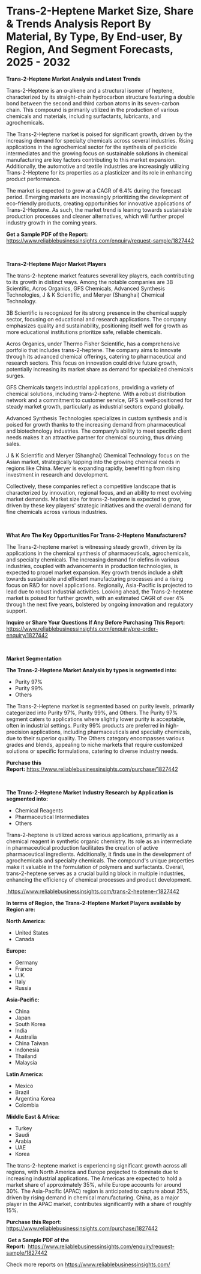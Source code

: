 <p><h1>Trans-2-Heptene Market Size, Share & Trends Analysis Report By Material, By Type, By End-user, By Region, And Segment Forecasts, 2025 - 2032</h1></p><p><strong>Trans-2-Heptene Market Analysis and Latest Trends</strong></p>
<p><p>Trans-2-Heptene is an α-alkene and a structural isomer of heptene, characterized by its straight-chain hydrocarbon structure featuring a double bond between the second and third carbon atoms in its seven-carbon chain. This compound is primarily utilized in the production of various chemicals and materials, including surfactants, lubricants, and agrochemicals.</p><p>The Trans-2-Heptene market is poised for significant growth, driven by the increasing demand for specialty chemicals across several industries. Rising applications in the agrochemical sector for the synthesis of pesticide intermediates and the growing focus on sustainable solutions in chemical manufacturing are key factors contributing to this market expansion. Additionally, the automotive and textile industries are increasingly utilizing Trans-2-Heptene for its properties as a plasticizer and its role in enhancing product performance.</p><p>The market is expected to grow at a CAGR of 6.4% during the forecast period. Emerging markets are increasingly prioritizing the development of eco-friendly products, creating opportunities for innovative applications of Trans-2-Heptene. As such, the market trend is leaning towards sustainable production processes and cleaner alternatives, which will further propel industry growth in the coming years.</p></p>
<p><strong>Get a Sample PDF of the Report:&nbsp;</strong> <a href="https://www.reliablebusinessinsights.com/enquiry/request-sample/1827442?utm_campaign=3045&utm_medium=2&utm_source=Github&utm_content=ia&utm_term=03042025&utm_id=trans-2-heptene">https://www.reliablebusinessinsights.com/enquiry/request-sample/1827442</a></p>
<p>&nbsp;</p>
<p><strong>Trans-2-Heptene Major Market Players</strong></p>
<p><p>The trans-2-heptene market features several key players, each contributing to its growth in distinct ways. Among the notable companies are 3B Scientific, Acros Organics, GFS Chemicals, Advanced Synthesis Technologies, J & K Scientific, and Meryer (Shanghai) Chemical Technology.</p><p>3B Scientific is recognized for its strong presence in the chemical supply sector, focusing on educational and research applications. The company emphasizes quality and sustainability, positioning itself well for growth as more educational institutions prioritize safe, reliable chemicals.</p><p>Acros Organics, under Thermo Fisher Scientific, has a comprehensive portfolio that includes trans-2-heptene. The company aims to innovate through its advanced chemical offerings, catering to pharmaceutical and research sectors. This focus on innovation could drive future growth, potentially increasing its market share as demand for specialized chemicals surges.</p><p>GFS Chemicals targets industrial applications, providing a variety of chemical solutions, including trans-2-heptene. With a robust distribution network and a commitment to customer service, GFS is well-positioned for steady market growth, particularly as industrial sectors expand globally.</p><p>Advanced Synthesis Technologies specializes in custom synthesis and is poised for growth thanks to the increasing demand from pharmaceutical and biotechnology industries. The company’s ability to meet specific client needs makes it an attractive partner for chemical sourcing, thus driving sales.</p><p>J & K Scientific and Meryer (Shanghai) Chemical Technology focus on the Asian market, strategically tapping into the growing chemical needs in regions like China. Meryer is expanding rapidly, benefitting from rising investment in research and development.</p><p>Collectively, these companies reflect a competitive landscape that is characterized by innovation, regional focus, and an ability to meet evolving market demands. Market size for trans-2-heptene is expected to grow, driven by these key players' strategic initiatives and the overall demand for fine chemicals across various industries.</p></p>
<p>&nbsp;</p>
<p><strong>What Are The Key Opportunities For Trans-2-Heptene Manufacturers?</strong></p>
<p><p>The Trans-2-heptene market is witnessing steady growth, driven by its applications in the chemical synthesis of pharmaceuticals, agrochemicals, and specialty chemicals. The increasing demand for olefins in various industries, coupled with advancements in production technologies, is expected to propel market expansion. Key growth trends include a shift towards sustainable and efficient manufacturing processes and a rising focus on R&D for novel applications. Regionally, Asia-Pacific is projected to lead due to robust industrial activities. Looking ahead, the Trans-2-heptene market is poised for further growth, with an estimated CAGR of over 4% through the next five years, bolstered by ongoing innovation and regulatory support.</p></p>
<p><strong>Inquire or Share Your Questions If Any Before Purchasing This Report:</strong> <a href="https://www.reliablebusinessinsights.com/enquiry/pre-order-enquiry/1827442?utm_campaign=3045&utm_medium=2&utm_source=Github&utm_content=ia&utm_term=03042025&utm_id=trans-2-heptene">https://www.reliablebusinessinsights.com/enquiry/pre-order-enquiry/1827442</a></p>
<p>&nbsp;</p>
<p><strong>Market Segmentation</strong></p>
<p><strong>The Trans-2-Heptene Market Analysis by types is segmented into:</strong></p>
<p><ul><li>Purity 97%</li><li>Purity 99%</li><li>Others</li></ul></p>
<p><p>The Trans-2-Heptene market is segmented based on purity levels, primarily categorized into Purity 97%, Purity 99%, and Others. The Purity 97% segment caters to applications where slightly lower purity is acceptable, often in industrial settings. Purity 99% products are preferred in high-precision applications, including pharmaceuticals and specialty chemicals, due to their superior quality. The Others category encompasses various grades and blends, appealing to niche markets that require customized solutions or specific formulations, catering to diverse industry needs.</p></p>
<p><strong>Purchase this Report:&nbsp;</strong><a href="https://www.reliablebusinessinsights.com/purchase/1827442?utm_campaign=3045&utm_medium=2&utm_source=Github&utm_content=ia&utm_term=03042025&utm_id=trans-2-heptene">https://www.reliablebusinessinsights.com/purchase/1827442</a></p>
<p>&nbsp;</p>
<p><strong>The Trans-2-Heptene Market Industry Research by Application is segmented into:</strong></p>
<p><ul><li>Chemical Reagents</li><li>Pharmaceutical Intermediates</li><li>Others</li></ul></p>
<p><p>Trans-2-heptene is utilized across various applications, primarily as a chemical reagent in synthetic organic chemistry. Its role as an intermediate in pharmaceutical production facilitates the creation of active pharmaceutical ingredients. Additionally, it finds use in the development of agrochemicals and specialty chemicals. The compound's unique properties make it valuable in the formulation of polymers and surfactants. Overall, trans-2-heptene serves as a crucial building block in multiple industries, enhancing the efficiency of chemical processes and product development.</p></p>
<p><a href="https://www.reliablebusinessinsights.com/trans-2-heptene-r1827442?utm_campaign=3045&utm_medium=2&utm_source=Github&utm_content=ia&utm_term=03042025&utm_id=trans-2-heptene">&nbsp;https://www.reliablebusinessinsights.com/trans-2-heptene-r1827442</a></p>
<p><strong>In terms of Region, the Trans-2-Heptene Market Players available by Region are:</strong></p>
<p>
    <p> <strong> North America: </strong>
        <ul>
            <li>United States</li>
            <li>Canada</li>
        </ul>
        </p> 
    <p> <strong> Europe: </strong>
        <ul>
            <li>Germany</li>
            <li>France</li>
            <li>U.K.</li>
            <li>Italy</li>
            <li>Russia</li>
        </ul>
        </p> 
    <p> <strong> Asia-Pacific: </strong>
        <ul>
            <li>China</li>
            <li>Japan</li>
            <li>South Korea</li>
            <li>India</li>
            <li>Australia</li>
            <li>China Taiwan</li>
            <li>Indonesia</li>
            <li>Thailand</li>
            <li>Malaysia</li>
        </ul>
        </p> 
    <p> <strong> Latin America: </strong>
        <ul>
            <li>Mexico</li>
            <li>Brazil</li>
            <li>Argentina Korea</li>
            <li>Colombia</li>
        </ul>
        </p> 
    <p> <strong> Middle East & Africa: </strong>
        <ul>
            <li>Turkey</li>
            <li>Saudi</li>
            <li>Arabia</li>
            <li>UAE</li>
            <li>Korea</li>
        </ul>
    </p>
    </p>
<p><p>The trans-2-heptene market is experiencing significant growth across all regions, with North America and Europe projected to dominate due to increasing industrial applications. The Americas are expected to hold a market share of approximately 35%, while Europe accounts for around 30%. The Asia-Pacific (APAC) region is anticipated to capture about 25%, driven by rising demand in chemical manufacturing. China, as a major player in the APAC market, contributes significantly with a share of roughly 15%.</p></p>
<p><strong>Purchase this Report: </strong><a href="https://www.reliablebusinessinsights.com/purchase/1827442?utm_campaign=3045&utm_medium=2&utm_source=Github&utm_content=ia&utm_term=03042025&utm_id=trans-2-heptene">https://www.reliablebusinessinsights.com/purchase/1827442</a></p>
<p>&nbsp;<strong>Get a Sample PDF of the Report:&nbsp;&nbsp;</strong><a href="https://www.reliablebusinessinsights.com/enquiry/request-sample/1827442?utm_campaign=3045&utm_medium=2&utm_source=Github&utm_content=ia&utm_term=03042025&utm_id=trans-2-heptene">https://www.reliablebusinessinsights.com/enquiry/request-sample/1827442</a></p>
<p><strong></strong></p>
<p>Check more reports on <a href="https://www.reliablebusinessinsights.com/?utm_campaign=3045&utm_medium=2&utm_source=Github&utm_content=ia&utm_term=03042025&utm_id=trans-2-heptene">https://www.reliablebusinessinsights.com/</a></p>